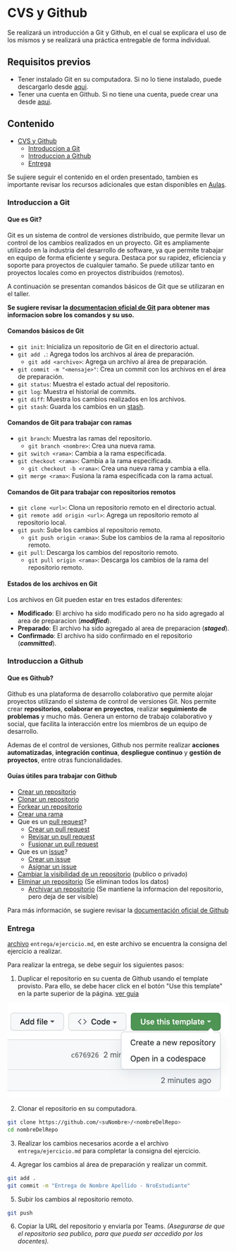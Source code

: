# CVS y Github

Se realizará un introducción a Git y Github, en el cual se explicara el uso de los mismos y se realizará una práctica entregable de forma individual.

## Requisitos previos

- Tener instalado Git en su computadora. Si no lo tiene instalado, puede descargarlo desde [aqui](https://git-scm.com/downloads).
- Tener una cuenta en Github. Si no tiene una cuenta, puede crear una desde [aqui](https://github.com/join).

## Contenido

- [CVS y Github](#cvs-y-github)
  - [Introduccion a Git](#introduccion-a-git)
  - [Introduccion a Github](#introduccion-a-github)
  - [Entrega](#entrega)

Se sujiere seguir el contenido en el orden presentado, tambien es importante revisar los recursos adicionales que estan disponibles en [Aulas](https://aulas.ort.edu.uy/course/view.php?id=4095&section=15#tabs-tree-start).

### Introduccion a Git

#### Que es Git?

Git es un sistema de control de versiones distribuido, que permite llevar un control de los cambios realizados en un proyecto. Git es ampliamente utilizado en la industria del desarrollo de software, ya que permite trabajar en equipo de forma eficiente y segura.
Destaca por su rapidez, eficiencia y soporte para proyectos de cualquier tamaño. Se puede utilizar tanto en proyectos locales como en proyectos distribuidos (remotos).

A continuación se presentan comandos básicos de Git que se utilizaran en el taller.

**Se sugiere revisar la [documentacion oficial de Git](https://git-scm.com/docs) para obtener mas informacion sobre los comandos y su uso.**

#### Comandos básicos de Git

- `git init`: Inicializa un repositorio de Git en el directorio actual.
- `git add .`: Agrega todos los archivos al área de preparación.
  - `git add <archivo>`: Agrega un archivo al área de preparación.
- `git commit -m "<mensaje>"`: Crea un commit con los archivos en el área de preparación.
- `git status`: Muestra el estado actual del repositorio.
- `git log`: Muestra el historial de commits.
- `git diff`: Muestra los cambios realizados en los archivos.
- `git stash`: Guarda los cambios en un [stash](https://git-scm.com/docs/git-stash).

#### Comandos de Git para trabajar con ramas

- `git branch`: Muestra las ramas del repositorio.
  - `git branch <nombre>`: Crea una nueva rama.
- `git switch <rama>`: Cambia a la rama especificada.
- `git checkout <rama>`: Cambia a la rama especificada.
  - `git checkout -b <rama>`: Crea una nueva rama y cambia a ella.
- `git merge <rama>`: Fusiona la rama especificada con la rama actual.

#### Comandos de Git para trabajar con repositorios remotos

- `git clone <url>`: Clona un repositorio remoto en el directorio actual.
- `git remote add origin <url>`: Agrega un repositorio remoto al repositorio local.
- `git push`: Sube los cambios al repositorio remoto.
  - `git push origin <rama>`: Sube los cambios de la rama al repositorio remoto.
- `git pull`: Descarga los cambios del repositorio remoto.
  - `git pull origin <rama>`: Descarga los cambios de la rama del repositorio remoto.

#### Estados de los archivos en Git

Los archivos en Git pueden estar en tres estados diferentes:

- **Modificado**: El archivo ha sido modificado pero no ha sido agregado al area de preparacion (**_modified_**).
- **Preparado**: El archivo ha sido agregado al area de preparacion (**_staged_**).
- **Confirmado**: El archivo ha sido confirmado en el repositorio (**_committed_**).

### Introduccion a Github

#### Que es Github?

Github es una plataforma de desarrollo colaborativo que permite alojar proyectos utilizando el sistema de control de versiones Git. Nos permite crear **repositorios**, **colaborar en proyectos**, realizar **seguimiento de problemas** y mucho más. Genera un entorno de trabajo colaborativo y social, que facilita la interacción entre los miembros de un equipo de desarrollo.

Ademas de el control de versiones, Github nos permite realizar **acciones automatizadas**, **integración continua**, **despliegue continuo** y **gestión de proyectos**, entre otras funcionalidades.

#### Guías útiles para trabajar con Github

- [Crear un repositorio](https://docs.github.com/es/github/getting-started-with-github/create-a-repo)
- [Clonar un repositorio](https://docs.github.com/es/github/creating-cloning-and-archiving-repositories/cloning-a-repository)
- [Forkear un repositorio](https://docs.github.com/es/github/getting-started-with-github/fork-a-repo)
- [Crear una rama](https://docs.github.com/es/github/collaborating-with-issues-and-pull-requests/creating-and-deleting-branches-within-your-repository)
- Que es un [pull request](https://docs.github.com/es/github/collaborating-with-issues-and-pull-requests/about-pull-requests)?
  - [Crear un pull request](https://docs.github.com/es/github/collaborating-with-issues-and-pull-requests/creating-a-pull-request)
  - [Revisar un pull request](https://docs.github.com/es/github/collaborating-with-issues-and-pull-requests/reviewing-changes-in-pull-requests)
  - [Fusionar un pull request](https://docs.github.com/es/github/collaborating-with-issues-and-pull-requests/merging-a-pull-request)
- Que es un [issue](https://docs.github.com/es/github/managing-your-work-on-github/about-issues)?
  - [Crear un issue](https://docs.github.com/es/github/managing-your-work-on-github/creating-an-issue)
  - [Asignar un issue](https://docs.github.com/es/github/managing-your-work-on-github/assigning-issues-and-pull-requests-to-other-github-users)
- [Cambiar la visibilidad de un repositorio](https://docs.github.com/es/github/administering-a-repository/managing-repository-settings/changing-the-visibility-of-your-repository) (publico o privado)
- [Eliminar un repositorio](https://docs.github.com/es/github/administering-a-repository/managing-repository-settings/deleting-a-repository) (Se eliminan todos los datos)
  - [Archivar un repositorio](https://docs.github.com/es/github/creating-cloning-and-archiving-repositories/archiving-a-github-repository) (Se mantiene la informacion del repositorio, pero deja de ser visible)

Para más información, se sugiere revisar la [documentación oficial de Github](https://docs.github.com/es)

### Entrega

[archivo](./entrega/ejercicio.md) `entrega/ejercicio.md`, en este archivo se encuentra la consigna del ejercicio a realizar.

Para realizar la entrega, se debe seguir los siguientes pasos:

1. Duplicar el repositorio en su cuenta de Github usando el template provisto. Para ello, se debe hacer click en el botón "Use this template" en la parte superior de la página. [ver guia](https://docs.github.com/en/repositories/creating-and-managing-repositories/creating-a-repository-from-a-template)

![Use this template](./images/use-this-template-button.webp)

2. Clonar el repositorio en su computadora.

```bash
git clone https://github.com/<suNombre>/<nombreDelRepo>
cd nombreDelRepo
```

3. Realizar los cambios necesarios acorde a el archivo `entrega/ejercicio.md` para completar la consigna del ejercicio.

4. Agregar los cambios al área de preparación y realizar un commit.

```bash
git add .
git commit -m "Entrega de Nombre Apellido - NroEstudiante"
```

5. Subir los cambios al repositorio remoto.

```bash
git push
```

6. Copiar la URL del repositorio y enviarla por Teams. _(Asegurarse de que el repositorio sea publico, para que pueda ser accedido por los docentes)._
